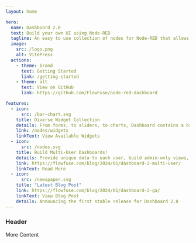 ```yaml
---
layout: home

hero:
  name: Dashboard 2.0
  text: Build your own UI using Node-RED
  tagline: An easy to use collection of nodes for Node-RED that allows you to create data-driven dashboards & data visualisations.
  image:
    src: /logo.png
    alt: VitePress
  actions:
    - theme: brand
      text: Getting Started
      link: /getting-started
    - theme: alt
      text: View on GitHub
      link: https://github.com/FlowFuse/node-red-dashboard

features:
  - icon: 
      src: /bar-chart.svg
    title: Diverse Widget Collection
    details: From forms, to sliders, to charts, Dashboard contains a breadth of widgets to help you build the Dashboard you need.
    link: /nodes/widgets
    linkText: View Available Widgets
  - icon:
      src: /nodes.svg
    title: Build Multi-User Dashboards!
    details: Provide unique data to each user, build admin-only views, and track user activity with the FlowFuse User Addon.
    link: https://flowfuse.com/blog/2024/01/dashboard-2-multi-user/
    linkText: Read More
  - icon:
      src: /newspaper.svg
    title: "Latest Blog Post"
    link: https://flowfuse.com/blog/2024/01/dashboard-2-ga/
    linkText: View Blog Post
    details: Announcing the first stable release for Dashboard 2.0
---
```


### Header 

More Content